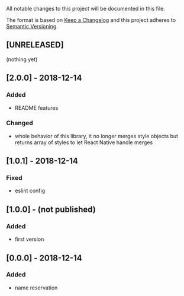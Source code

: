 All notable changes to this project will be documented in this file.

The format is based on [Keep a Changelog](http://keepachangelog.com/en/1.0.0/)
and this project adheres to [Semantic Versioning](http://semver.org/spec/v2.0.0.html).

## [UNRELEASED]
(nothing yet)

## [2.0.0] - 2018-12-14
### Added
- README features

### Changed
- whole behavior of this library, it no longer merges style objects but returns array of styles to let React Native
handle merges

## [1.0.1] - 2018-12-14
### Fixed
- eslint config

## [1.0.0] - (not published)
### Added
- first version

## [0.0.0] - 2018-12-14
### Added
- name reservation
